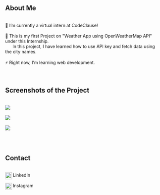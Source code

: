 
## About Me
<br> 
🔭 I’m currently a virtual intern at CodeClause! <br><br>
🚀 This is my first Project on "Weather App using OpenWeatherMap API" under this Internship. <br>
&nbsp &nbsp &nbsp  In this project, I have learned how to use API key and fetch data using the city names. <br><br>
⚡ Right now, I'm learning web development. <br>
<br><br>

## Screenshots of the Project 
<br> 
<img src="https://github.com/pia-lashkari/CodeClause-WeatherApp/assets/139000789/2e5af22d-b4a4-4aab-a4bf-3994aafc8736">
<br><br>
<img src="https://github.com/pia-lashkari/CodeClause-WeatherApp/assets/139000789/4b4c1c01-5af2-4eb7-b78a-0803efd3a527">
<br><br>
<img src="https://github.com/pia-lashkari/CodeClause-WeatherApp/assets/139000789/91bbd2a7-4365-406d-8b4d-e0f5347f4f3b">

<br><br>

## Contact 
<br>
<a target="_blank" href="https://www.linkedin.com/in/priyanka-lashkari/">
  <img align="left" alt="LinkdeIN" width="22px" src="https://cdn.jsdelivr.net/npm/simple-icons@v3/icons/linkedin.svg" />
</a> LinkedIn <br><br>

<a target="_blank" href="https://www.instagram.com/pialashkari/">
  <img align="left" alt="Instagram" width="22px" src="https://cdn.jsdelivr.net/npm/simple-icons@v3/icons/instagram.svg" />
</a> Instagram <br><br>


 
